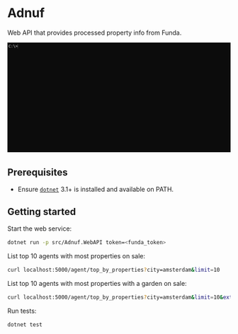 # Adnuf

Web API that provides processed property info from Funda.

![Demo](assets/demo.gif)

## Prerequisites

* Ensure [`dotnet`](https://github.com/dotnet/cli) 3.1+ is installed and available on PATH.

## Getting started

Start the web service:

```sh
dotnet run -p src/Adnuf.WebAPI token=<funda_token>
```

List top 10 agents with most properties on sale:

```sh
curl localhost:5000/agent/top_by_properties?city=amsterdam&limit=10
```

List top 10 agents with most properties with a garden on sale:

```sh
curl localhost:5000/agent/top_by_properties?city=amsterdam&limit=10&extras=garden

```

Run tests:

```sh
dotnet test
```

